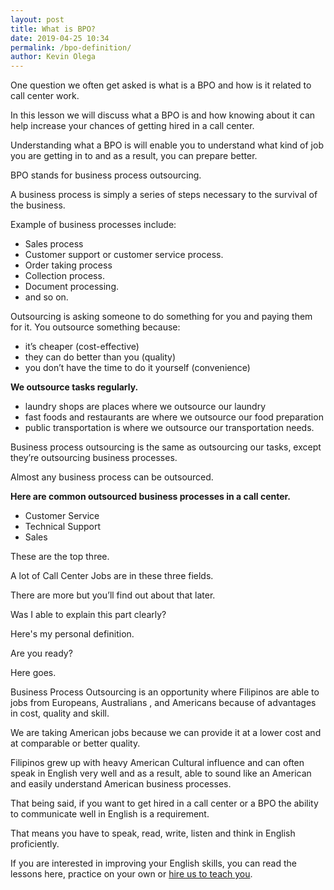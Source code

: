 ```yaml
--- 
layout: post 
title: What is BPO?
date: 2019-04-25 10:34
permalink: /bpo-definition/ 
author: Kevin Olega 
--- 
```

One question we often get asked is what is a BPO and how is it related to call center work.

In this lesson we will discuss what a BPO is and how knowing about it can help increase your chances of getting hired in a call center.

Understanding what a BPO is will enable you to understand what kind of job you are getting in to and as a result, you can prepare better. 

BPO stands for business process outsourcing. 

A business process is simply a series of steps necessary to the survival of the business. 

Example of business processes include:

- Sales process
- Customer support or customer service process.
- Order taking process
- Collection process.
- Document processing.
- and so on.

Outsourcing is asking someone to do something for you and paying them for it. You outsource something because:

- it’s cheaper (cost-effective)
- they can do better than you (quality)
- you don’t have the time to do it yourself (convenience)

**We outsource tasks regularly.**

- laundry shops are places where we outsource our laundry
- fast foods and restaurants are where we outsource our food preparation
- public transportation is where we outsource our transportation needs.

Business process outsourcing is the same as outsourcing our tasks, except they’re outsourcing business processes. 

Almost any business process can be outsourced. 

**Here are common outsourced business processes in a call center.**

- Customer Service
- Technical Support
- Sales

These are the top three. 

A lot of Call Center Jobs are in these three fields. 

There are more but you’ll find out about that later. 

Was I able to explain this part clearly?

Here's my personal definition.

Are you ready?

Here goes.

Business Process Outsourcing is an opportunity where Filipinos are able to jobs from Europeans, Australians , and Americans because of advantages in cost, quality and skill.

We are taking American jobs because we can provide it at a lower cost and at comparable or better quality.

Filipinos grew up with heavy American Cultural influence and can often speak in English very well and as a result, able to sound like an American and easily understand American business processes.

That being said, if you want to get hired in a call center or a BPO the ability to communicate well in English is a requirement.

That means you have to speak, read, write, listen and think in English proficiently.

If you are interested in improving your English skills, you can read the lessons here, practice on your own or [hire us to teach you](http://callcentertrainingtips.com/promos/).
